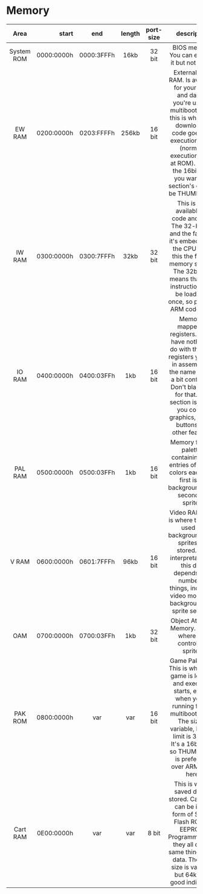 # Memory

|    Area    |      start |    end     | length | port-size |                         description                          |
| :--------: | ---------: | :--------: | :----: | :-------: | :----------------------------------------------------------: |
| System ROM | 0000:0000h | 0000:3FFFh |  16kb  |  32 bit   |       BIOS memory. You can execute it but not read it        |
|   EW RAM   | 0200:0000h | 0203:FFFFh | 256kb  |  16 bit   | External work RAM. Is available for your code and data. If you're using a multiboot cable, this is where the downloaded code goes and execution starts (normally execution starts at ROM). Due to the 16bit port, you want this section's code to be THUMB code. |
|   IW RAM   | 0300:0000h | 0300:7FFFh |  32kb  |  32 bit   | This is also available for code and data. The 32-bit bus and the fact that it's embedded in the CPU make this the fastest memory section. The 32bit bus means that ARM instructions can be loaded at once, so put your ARM code here. |
|   IO RAM   | 0400:0000h | 0400:03FFh |  1kb   |  16 bit   | Memory-mapped IO registers. These have nothing to do with the CPU registers you use in assembly so the name can be a bit confusing. Don't blame me for that. This section is where you control graphics, sound, buttons and other features. |
|  PAL RAM   | 0500:0000h | 0500:03FFh |  1kb   |  16 bit   | Memory for two palettes containing 256 entries of 15-bit colors each. The first is for backgrounds, the second for sprites. |
|   V RAM    | 0600:0000h | 0601:7FFFh |  96kb  |  16 bit   | Video RAM. This is where the data used for backgrounds and sprites are stored. The interpretation of this data depends on a number of things, including video mode and background and sprite settings. |
|    OAM     | 0700:0000h | 0700:03FFh |  1kb   |  32 bit   | Object Attribute Memory. This is where you control the sprites. |
|  PAK ROM   | 0800:0000h |    var     |  var   |  16 bit   | Game Pak ROM. This is where the game is located and execution starts, except when you're running from a multiboot cable. The size is variable, but the limit is 32 MB. It's a 16bit bus, so THUMB code is preferable over ARM code here. |
|  Cart RAM  | 0E00:0000h |    var     |  var   |   8 bit   | This is where saved data is stored. Cart RAM can be in the form of SRAM, Flash ROM or EEPROM. Programmatically they all do the same thing: store data. The total size is variable, but 64kb is a good indication. |

